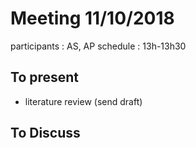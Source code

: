 # Meeting 11/10/2018

participants : AS, AP
schedule : 13h-13h30

## To present

- literature review (send draft)

## To Discuss